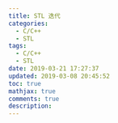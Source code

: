 ```yaml
---
title: STL 迭代
categories:
  - C/C++
  - STL
tags:
  - C/C++
  - STL
date: 2019-03-21 17:27:37
updated: 2019-03-08 20:45:52
toc: true
mathjax: true
comments: true
description: 
---
```


